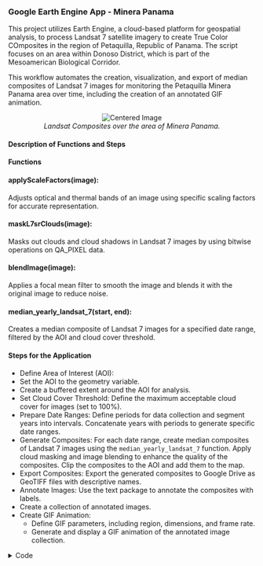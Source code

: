 <h3 id="minera-panama">Google Earth Engine App - Minera Panama</h3>

<p>This project utilizes Earth Engine, a cloud-based platform for geospatial analysis, to process Landsat 7 satellite imagery to create True Color COmposites in the region of Petaquilla, Republic of Panama. The script focuses on an area within Donoso District, which is part of the Mesoamerican Biological Corridor.</p>

<p>This workflow automates the creation, visualization, and export of median composites of Landsat 7 images for monitoring the Petaquilla Minera Panama area over time, including the creation of an annotated GIF animation.</p>

<p align="center">
      <img src="./../MINERA-PANAMA.png" alt="Centered Image">
      <br>
      <i>Landsat Composites over the area of Minera Panama.</i>
      </p>


<h4>Description of Functions and Steps</h4>


<h4>Functions</h4>

<h4>applyScaleFactors(image):</h4>

Adjusts optical and thermal bands of an image using specific scaling factors for accurate representation.

<h4>maskL7srClouds(image):</h4>

Masks out clouds and cloud shadows in Landsat 7 images by using bitwise operations on QA_PIXEL data.

<h4>blendImage(image):</h4>

Applies a focal mean filter to smooth the image and blends it with the original image to reduce noise.

<h4>median_yearly_landsat_7(start, end):</h4>

Creates a median composite of Landsat 7 images for a specified date range, filtered by the AOI and cloud cover threshold.

<h4>Steps for the Application</h4>
<ul>
  <li>Define Area of Interest (AOI):</li>
  <li>Set the AOI to the geometry variable.</li>
  <li>Create a buffered extent around the AOI for analysis.</li>
  <li>Set Cloud Cover Threshold: Define the maximum acceptable cloud cover for images (set to 100%).</li>
  <li>Prepare Date Ranges: Define periods for data collection and segment years into intervals. Concatenate years with periods to generate specific date ranges.</li>
  <li>Generate Composites: For each date range, create median composites of Landsat 7 images using the <code>median_yearly_landsat_7</code> function. Apply cloud masking and image blending to enhance the quality of the composites. Clip the composites to the AOI and add them to the map.</li>
  <li>Export Composites: Export the generated composites to Google Drive as GeoTIFF files with descriptive names.</li>
  <li>Annotate Images: Use the text package to annotate the composites with labels.</li>
  <li>Create a collection of annotated images.</li>
  <li>Create GIF Animation:
    <ul>
      <li>Define GIF parameters, including region, dimensions, and frame rate.</li>
      <li>Generate and display a GIF animation of the annotated image collection.</li>
    </ul>
  </li>
</ul>

<details>
  <summary>Code</summary>
```javascript title="petaquilla_mosaics.js" linenums="1"
/*******************************************************************************
 * Petaquilla Minera Panama 2015 - present
 * Location: Donoso District, Colon, Republic of Panama
 * Author: Roger Almengor González
 * Date 26.11.2023
 * ****************************************************************************/

//var districts_list = ee.List(['Donoso']);
//var districts = table.filter(ee.Filter.inList('NAME_2', districts_list));
//var extent = districts.geometry().bounds();
//var AOI = extent.buffer(ee.Number(10000).sqrt().divide(2), 1).bounds();

var AOI = geometry;

var CLOUD_COVER = 100

var buffered_extent = AOI.buffer(ee.Number(10000)
                                    .sqrt()
                                    .divide(2), 1)
                                    .bounds();


// Elaborating the dates
// Getting Temperatures for Every Month
var period = ['-01-01', '-12-01']; 

var years = [
['2005', '2010'],
['2011', '2015'],
['2016', '2020'],
['2021', '2023'],
];

var add_period = function(year){
var start_date = period[0]; 
var end_date = period[1];
return [year[0] + start_date, year[1] + end_date];
};

var visualization = {
  min: 8000,
  max: 19000,
  gamma: 1.5,
  bands: ['SR_B7_median', 'SR_B5_median', 'SR_B3_median'],
};


var concatenate_year_with_periods = function(years, period){
return years.map(add_period);
};

var Dates = concatenate_year_with_periods(years, period);

print(Dates);


// Applies scaling factors.
function applyScaleFactors(image) {
  var opticalBands = image.select('SR_B.').multiply(0.0000275).add(-0.2);
  var thermalBand = image.select('ST_B6').multiply(0.00341802).add(149.0);
  return image.addBands(opticalBands, null, true)
              .addBands(thermalBand, null, true);
}

function maskL7srClouds(image) {
  var qa = image.select('QA_PIXEL');
  // If the cloud bit (5) is set and the cloud confidence (7) is high
  // or the cloud shadow bit is set (3), then it's a bad pixel.
  var cloud = qa.bitwiseAnd(1 << 5)
                  .and(qa.bitwiseAnd(1 << 7))
                  .or(qa.bitwiseAnd(1 << 3));
  // Remove edge pixels that don't occur in all bands
  var maskL7 = image.mask().reduce(ee.Reducer.min());
  return image.updateMask(cloud.not()).updateMask(maskL7);
}

function blendImage(image) {
  // Apply a focal mean filter to the image
  var focalMeanImage = image.focalMean(1, "square", "pixels", 1);

  // Blend the filtered image with the original image
  var blendedImage = focalMeanImage.blend(image);

  return blendedImage;
}

// Creating composites using median pixel value
var median_yearly_landsat_7 = function(start, end){
print("filtering per dates");
print(start);
print(end);
var dataset_ =  ee.ImageCollection("LANDSAT/LE07/C02/T1_L2")
                 .filterDate(start, end)
                  .filterBounds(AOI)
                  .filterMetadata('CLOUD_COVER', 'less_than', CLOUD_COVER)
                  //.map(applyScaleFactors)
                  .map(maskL7srClouds)
                  .map(blendImage)
                  .map(function(image){return image.clip(AOI)});
print("DATASET_:")
print(dataset_);
var median_yearly = dataset_.reduce(ee.Reducer.median());
return median_yearly;
};

var composite_name_list_l7 = ee.List([]);


var apply_monthly_composite = function(date_list){
var start = date_list[0];
var end = date_list[1]; 
var output_name = start + "TO" + end + "_SENTINEL-2";
var composite = median_yearly_landsat_7(start, end);
print(composite);
composite_name_list_l7 = composite_name_list_l7.add([composite, output_name]);
Map.addLayer(composite, visualization, output_name, false);
Export.image.toDrive({
image: composite,
description: output_name,
fileFormat: 'GeoTIFF',
crs : 'EPSG:4326',
folder : 'LANDSAT_LST_LAS_LOMAS',
region: AOI
});
return 0; 
};

Dates.map(apply_monthly_composite); 


/******************************************************************
// Animation gif 
// Create RGB visualization images for use as animation frames.
/******************************************************************/
var text = require('users/gena/packages:text');
var annotated_collection_list = ee.List([])
var annotations = [
{position: 'left', 
offset: '0.25%', 
margin: '0.25%', 
property: 'label', 
scale: 250} //large scale because image if of the whole world. Use smaller scale
];

var create_annotated_collection = function(image_and_id) {
var img = image_and_id[0];
var image_id = image_and_id[1];
print(image_id);
var img_out = img.visualize(visualization)
//.clip(geometry)//.paint(municipalities, 'FF0000', 2)
.set({'label': image_id});
Map.addLayer(img_out);
var annotated = text.annotateImage(img_out, {}, Bayern, annotations);
annotated_collection.add(annotated);
return 0;
};

var municipalities_geom = geometry;

var n = composite_name_list_l7.size().getInfo();
print(n);
for (var i = 0; i < n; i++) {
var img_info = ee.List(composite_name_list_l7.get(i));
print(img_info);
var img = ee.Image(img_info.get(0));
var img_id = ee.String(img_info.get(1));
var year = ee.String(ee.List(img_id.split("TO").get(1)));
var year = ee.String(year.split("-").get(0));
var month = ee.String(ee.List(img_id.split("-").get(0)));
var img_id_ = year.getInfo() // + "_" + month.getInfo();
var img_out = img.visualize(visualization)
//.paint(geometry, 'FF0000', 2)
.set({'label': img_id_});
var annotated = text.annotateImage(img_out, {}, buffered_extent, annotations);
//Map.addLayer(annotated);
var annotated_collection_list = annotated_collection_list.add(annotated)
}

var annotated_col = ee.ImageCollection(annotated_collection_list)

// Define GIF visualization parameters.
var gifParams = {
'region': buffered_extent,
'dimensions': 500,
 //'crs': 'EPSG:32632',
'framesPerSecond': .4
};

// Print the GIF URL to the console.
print(annotated_col.getVideoThumbURL(gifParams));
// Render the GIF animation in the console.
print(ui.Thumbnail(annotated_col, gifParams));
```
</details>

<h4>Google Earth Engine App</h4>

</html>
<iframe src="https://thebeautyofthepixel.users.earthengine.app/view/gisminerapanama" width="800" height="800" frameborder="0" style="border:0" allowfullscreen></iframe>


<br>
<sup><sub><i>Please Note: All examples provided in this documentation have been created within the Google Earth Engine platform with the intention of ensuring reproducibility. If you encounter any issues or have questions, feel free to reach out to me at rogeralmengor@gmail.com. The code is made available for public use without any legal restrictions, but I would greatly appreciate it if you could acknowledge my efforts in developing these tools. Your recognition would mean a lot to me as a fellow developer.</i></sub></sup>